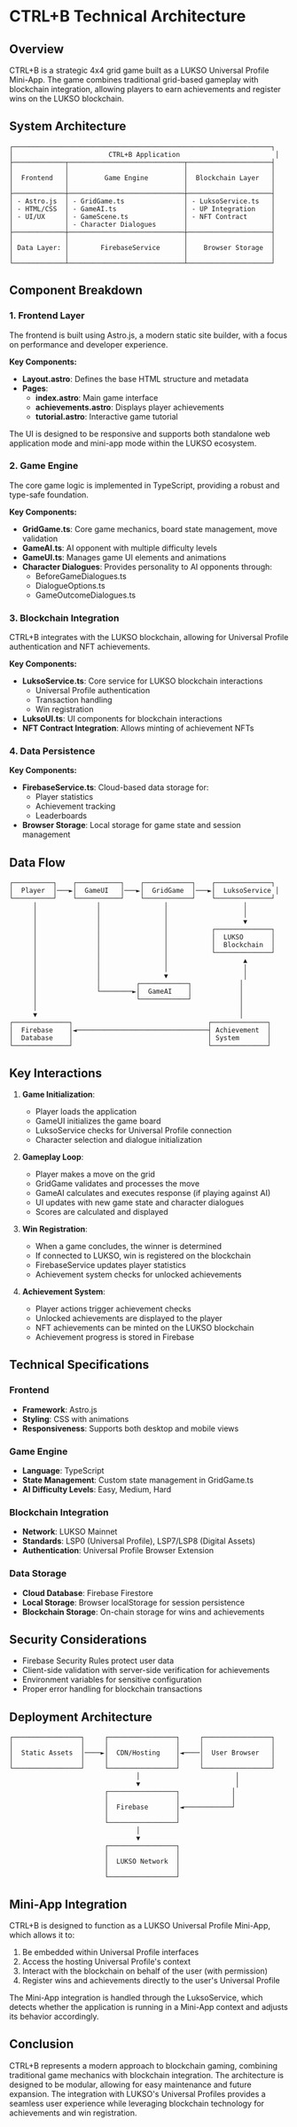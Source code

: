 # CTRL+B Technical Architecture

## Overview

CTRL+B is a strategic 4x4 grid game built as a LUKSO Universal Profile Mini-App. The game combines traditional grid-based gameplay with blockchain integration, allowing players to earn achievements and register wins on the LUKSO blockchain.

## System Architecture

```
┌─────────────────────────────────────────────────────────────────┐
│                        CTRL+B Application                        │
├─────────────┬─────────────────────────────┬─────────────────────┤
│             │                             │                     │
│  Frontend   │         Game Engine         │  Blockchain Layer   │
│             │                             │                     │
├─────────────┼─────────────────────────────┼─────────────────────┤
│ - Astro.js  │ - GridGame.ts               │ - LuksoService.ts   │
│ - HTML/CSS  │ - GameAI.ts                 │ - UP Integration    │
│ - UI/UX     │ - GameScene.ts              │ - NFT Contract      │
│             │ - Character Dialogues       │                     │
├─────────────┼─────────────────────────────┼─────────────────────┤
│             │                             │                     │
│ Data Layer: │        FirebaseService      │    Browser Storage  │
│             │                             │                     │
└─────────────┴─────────────────────────────┴─────────────────────┘
```

## Component Breakdown

### 1. Frontend Layer

The frontend is built using Astro.js, a modern static site builder, with a focus on performance and developer experience.

**Key Components:**
- **Layout.astro**: Defines the base HTML structure and metadata
- **Pages**:
  - **index.astro**: Main game interface
  - **achievements.astro**: Displays player achievements
  - **tutorial.astro**: Interactive game tutorial

The UI is designed to be responsive and supports both standalone web application mode and mini-app mode within the LUKSO ecosystem.

### 2. Game Engine

The core game logic is implemented in TypeScript, providing a robust and type-safe foundation.

**Key Components:**
- **GridGame.ts**: Core game mechanics, board state management, move validation
- **GameAI.ts**: AI opponent with multiple difficulty levels
- **GameUI.ts**: Manages game UI elements and animations
- **Character Dialogues**: Provides personality to AI opponents through:
  - BeforeGameDialogues.ts
  - DialogueOptions.ts
  - GameOutcomeDialogues.ts

### 3. Blockchain Integration

CTRL+B integrates with the LUKSO blockchain, allowing for Universal Profile authentication and NFT achievements.

**Key Components:**
- **LuksoService.ts**: Core service for LUKSO blockchain interactions
  - Universal Profile authentication
  - Transaction handling
  - Win registration
- **LuksoUI.ts**: UI components for blockchain interactions
- **NFT Contract Integration**: Allows minting of achievement NFTs

### 4. Data Persistence

**Key Components:**
- **FirebaseService.ts**: Cloud-based data storage for:
  - Player statistics
  - Achievement tracking
  - Leaderboards
- **Browser Storage**: Local storage for game state and session management

## Data Flow

```
┌──────────┐    ┌───────────┐    ┌────────────┐    ┌──────────────┐
│  Player  │───►│  GameUI   │───►│  GridGame  │───►│  LuksoService │
└──────────┘    └───────────┘    └────────────┘    └──────────────┘
      │               │                │                   │
      │               │                │                   │
      │               │                │                   ▼
      │               │                │           ┌──────────────┐
      │               │                │           │  LUKSO       │
      │               │                │           │  Blockchain  │
      │               │                │           └──────────────┘
      │               │                │                   ▲
      │               │                │                   │
      │               │                ▼                   │
      │               │         ┌────────────┐            │
      │               └────────►│  GameAI    │            │
      │                         └────────────┘            │
      │                                                   │
      ▼                                                   │
┌──────────────┐                                  ┌──────────────┐
│  Firebase    │◄─────────────────────────────────┤ Achievement  │
│  Database    │                                  │ System       │
└──────────────┘                                  └──────────────┘
```

## Key Interactions

1. **Game Initialization**:
   - Player loads the application
   - GameUI initializes the game board
   - LuksoService checks for Universal Profile connection
   - Character selection and dialogue initialization

2. **Gameplay Loop**:
   - Player makes a move on the grid
   - GridGame validates and processes the move
   - GameAI calculates and executes response (if playing against AI)
   - UI updates with new game state and character dialogues
   - Scores are calculated and displayed

3. **Win Registration**:
   - When a game concludes, the winner is determined
   - If connected to LUKSO, win is registered on the blockchain
   - FirebaseService updates player statistics
   - Achievement system checks for unlocked achievements

4. **Achievement System**:
   - Player actions trigger achievement checks
   - Unlocked achievements are displayed to the player
   - NFT achievements can be minted on the LUKSO blockchain
   - Achievement progress is stored in Firebase

## Technical Specifications

### Frontend
- **Framework**: Astro.js
- **Styling**: CSS with animations
- **Responsiveness**: Supports both desktop and mobile views

### Game Engine
- **Language**: TypeScript
- **State Management**: Custom state management in GridGame.ts
- **AI Difficulty Levels**: Easy, Medium, Hard

### Blockchain Integration
- **Network**: LUKSO Mainnet
- **Standards**: LSP0 (Universal Profile), LSP7/LSP8 (Digital Assets)
- **Authentication**: Universal Profile Browser Extension

### Data Storage
- **Cloud Database**: Firebase Firestore
- **Local Storage**: Browser localStorage for session persistence
- **Blockchain Storage**: On-chain storage for wins and achievements

## Security Considerations

- Firebase Security Rules protect user data
- Client-side validation with server-side verification for achievements
- Environment variables for sensitive configuration
- Proper error handling for blockchain transactions

## Deployment Architecture

```
┌─────────────────┐     ┌─────────────────┐     ┌─────────────────┐
│                 │     │                 │     │                 │
│  Static Assets  │────►│  CDN/Hosting    │◄────│  User Browser   │
│                 │     │                 │     │                 │
└─────────────────┘     └─────────────────┘     └─────────────────┘
                                │                        │
                                ▼                        │
                        ┌─────────────────┐             │
                        │                 │             │
                        │  Firebase       │◄────────────┘
                        │                 │
                        └─────────────────┘
                                │
                                ▼
                        ┌─────────────────┐
                        │                 │
                        │  LUKSO Network  │
                        │                 │
                        └─────────────────┘
```

## Mini-App Integration

CTRL+B is designed to function as a LUKSO Universal Profile Mini-App, which allows it to:

1. Be embedded within Universal Profile interfaces
2. Access the hosting Universal Profile's context
3. Interact with the blockchain on behalf of the user (with permission)
4. Register wins and achievements directly to the user's Universal Profile

The Mini-App integration is handled through the LuksoService, which detects whether the application is running in a Mini-App context and adjusts its behavior accordingly.

## Conclusion

CTRL+B represents a modern approach to blockchain gaming, combining traditional game mechanics with blockchain integration. The architecture is designed to be modular, allowing for easy maintenance and future expansion. The integration with LUKSO's Universal Profiles provides a seamless user experience while leveraging blockchain technology for achievements and win registration. 